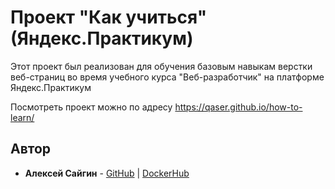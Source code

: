 # Проект "Как учиться" (Яндекс.Практикум)

Этот проект был реализован для обучения базовым навыкам верстки веб-страниц во время учебного курса "Веб-разработчик" на платформе Яндекс.Практикум

Посмотреть проект можно по адресу https://qaser.github.io/how-to-learn/

## Автор

* **Алексей Сайгин** - [GitHub](https://github.com/qaser) | [DockerHub](https://hub.docker.com/r/dangerexit/)

